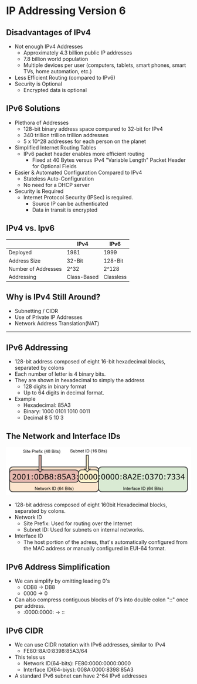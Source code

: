 # IP Addressing Version 6

## Disadvantages of IPv4

- Not enough IPv4 Addresses
  - Approximately 4.3 billion public IP addresses
  - 7.8 billion world population
  - Multiple devices per user (computers, tablets, smart phones, smart TVs, home automation, etc.)
- Less Efficient Routing (compared to IPv6)
- Security is Optional
  - Encrypted data is optional

## IPv6 Solutions

- Plethora of Addresses
  - 128-bit binary address space compared to 32-bit for IPv4
  - 340 trillion trillion trillion addresses
  - 5 x 10^28 addresses for each person on the planet
- Simplified Internet Routing Tables
  - IPv6 packet header enables more efficient routing
    - Fixed at 40 Bytes versus IPv4 "Variable Length" Packet Header for Optional Fields
- Easier & Automated Configuration Compared to IPv4
  - Stateless Auto-Configuration
  - No need for a DHCP server
- Security is Required
  - Internet Protocol Security (IPSec) is required.
    - Source IP can be authenticated
    - Data in transit is encrypted

## IPv4 vs. Ipv6

|                     | IPv4        | IPv6      |
| ------------------- | ----------- | --------- |
| Deployed            | 1981        | 1999      |
| Address Size        | 32-Bit      | 128-Bit   |
| Number of Addresses | 2^32        | 2^128     |
| Addressing          | Class-Based | Classless |

## Why is IPv4 Still Around?

- Subnetting / CIDR
- Use of Private IP Addresses
- Network Address Translation(NAT)

---

## IPv6 Addressing

- 128-bit address composed of eight 16-bit hexadecimal blocks, separated by colons
- Each number of letter is 4 binary bits.
- They are shown in hexadecimal to simply the address
  - 128 digits in binary format
  - Up to 64 digits in decimal format.
- Example
  - Hexadecimal: 85A3
  - Binary: 1000 0101 1010 0011
  - Decimal 8 5 10 3

## The Network and Interface IDs

![IPv6 Image](IPv6.png)

- 128-bit address composed of eight 160bit Hexadecimal blocks, separated by colons.
- Network ID
  - Site Prefix: Used for routing over the Internet
  - Subnet ID: Used for subnets on internal networks.
- Interface ID
  - The host portion of the adress, that's automatically configured from the MAC address or manually configured in EUI-64 format.

## IPv6 Address Simplification

- We can simplify by omitting leading 0's
  - 0DB8 -> DB8
  - 0000 -> 0
- Can also compress contiguous blocks of 0's into double colon "::" once per address.
  - :0000:0000: -> ::

## IPv6 CIDR

- We can use CIDR notation with IPv6 addresses, similar to IPv4
  - FE80::8A:0:8398:85A3/64
- This telss us
  - Network ID(64-bits): FE80:0000:0000:0000
  - Interface ID(64-biys): 008A:0000:8398:85A3
- A standard IPv6 subnet can have 2^64 IPv6 addresses

